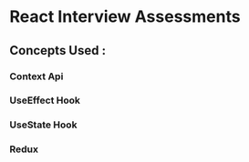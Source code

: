 # React Interview Assessments

## Concepts Used :

### Context Api

### UseEffect Hook

### UseState Hook

### Redux
